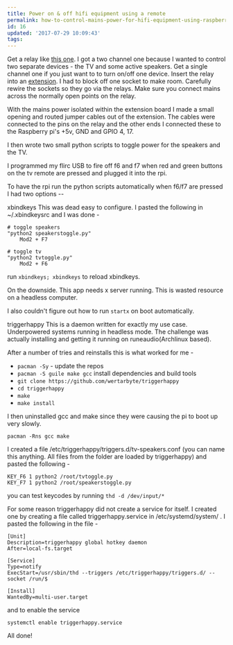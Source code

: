 ```yaml
---
title: Power on & off hifi equipment using a remote
permalink: how-to-control-mains-power-for-hifi-equipment-using-raspberry-pi
id: 16
updated: '2017-07-29 10:09:43'
tags:
---
```


Get a relay  like [this one](http://www.dx.com/p/arduino-2-channel-relay-shield-module-red-144140). I got a two channel one because I wanted to control two separate devices - the TV and some active speakers. Get a single channel one if you just want to to turn on/off one device. Insert the relay into an [extension](http://www.amazon.in/Philips-Surge-Spike-Guard-Metres/dp/B00TIJXCLI). I had to block off one socket to make room. Carefully rewire the sockets so they go via the relays. Make sure you connect mains across the normally open points on the relay.


With the mains power isolated within the extension board I made a small opening and routed jumper cables out of the extension. The cables were connected to the pins on the relay and the other ends I connected these to the Raspberry pi's +5v, GND and GPIO 4, 17.

I then wrote two small python scripts to toggle power for the speakers and the TV. 

I programmed my flirc USB to fire off f6 and f7 when red and green buttons on the tv remote are pressed and plugged it into the rpi.

To have the rpi run the python scripts automatically when f6/f7 are pressed I had two options -- 

xbindkeys
This was dead easy to configure. I pasted the following in ~/.xbindkeysrc and I was done -

    # toggle speakers
    "python2 speakerstoggle.py"
        Mod2 + F7

    # toggle tv
    "python2 tvtoggle.py"
        Mod2 + F6

run `xbindkeys; xbindkeys` to reload xbindkeys.

On the downside. This app needs x server running. This is wasted resource on a headless computer. 

I also couldn't figure out how to run `startx` on boot automatically. 

triggerhappy
This is a daemon written for exactly my use case. Underpowered systems running in headless mode. The challenge was actually installing and getting it running on runeaudio(Archlinux based).

After a number of tries and reinstalls this is what worked for me - 

- `pacman -Sy`  - update the repos
- `pacman -S guile make gcc` install dependencies and build tools
- `git clone https://github.com/wertarbyte/triggerhappy`
- `cd triggerhappy`
- `make`
- `make install`

I then uninstalled gcc and make since they were causing the pi to boot up very slowly. 
 
    pacman -Rns gcc make

I created a file /etc/triggerhappy/triggers.d/tv-speakers.conf (you can name this anything. All files from the folder are loaded by triggerhappy) and pasted the following - 

    KEY_F6 1 python2 /root/tvtoggle.py
    KEY_F7 1 python2 /root/speakerstoggle.py

you can test keycodes by running `thd -d /dev/input/*`

For some reason triggerhappy did not create a service for itself. I created one by creating a file called triggerhappy.service in /etc/systemd/system/ . I pasted the following in the file -

```
[Unit]
Description=triggerhappy global hotkey daemon
After=local-fs.target

[Service]
Type=notify
ExecStart=/usr/sbin/thd --triggers /etc/triggerhappy/triggers.d/ --socket /run/$

[Install]
WantedBy=multi-user.target

```

and to enable the service 

`systemctl enable triggerhappy.service`

All done!
